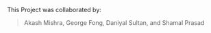 This Project was collaborated by:

>Akash Mishra,
>George Fong,
>Daniyal Sultan, and
>Shamal Prasad
